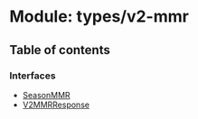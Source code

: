 # Module: types/v2-mmr

## Table of contents

### Interfaces

- [SeasonMMR](../interfaces/types_v2_mmr.SeasonMMR.md)
- [V2MMRResponse](../interfaces/types_v2_mmr.V2MMRResponse.md)
